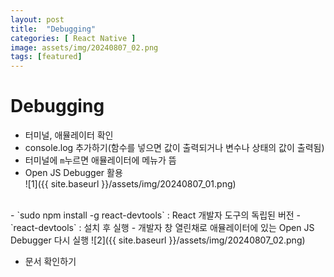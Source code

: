 ```yaml
---  
layout: post  
title:  "Debugging"  
categories: [ React Native ]  
image: assets/img/20240807_02.png  
tags: [featured]  
---  
```

  
# Debugging  
- 터미널, 애뮬레이터 확인  
- console.log 추가하기(함수를 넣으면 값이 출력되거나 변수나 상태의 값이 출력됨)  
- 터미널에 `m`누르면 애뮬레이터에 메뉴가 뜸  
- Open JS Debugger 활용  
![1]({{ site.baseurl }}/assets/img/20240807_01.png)   
  
<br>  
- `sudo npm install -g react-devtools` : React 개발자 도구의 독립된 버전  
- `react-devtools` : 설치 후 실행  
- 개발자 창 열린채로 애뮬레이터에 있는 Open JS Debugger 다시 실행  
![2]({{ site.baseurl }}/assets/img/20240807_02.png)   
  
- 문서 확인하기  
